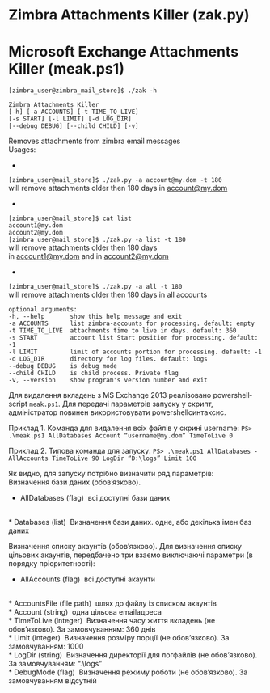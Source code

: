 # Zimbra Attachments Killer (zak.py) 
# Microsoft Exchange Attachments Killer (meak.ps1)

`[zimbra_user@zimbra_mail_store]$ ./zak -h` <br>

`Zimbra Attachments Killer` <br>
`[-h] [-a ACCOUNTS] [-t TIME_TO_LIVE]` <br>
`[-s START] [-l LIMIT] [-d LOG_DIR]` <br>
`[--debug DEBUG] [--child CHILD] [-v]` <br>

Removes attachments from zimbra email messages <br>
Usages: <br>


* 
`[zimbra_user@mail_store]$ ./zak.py -a account@my.dom -t 180` <br>
will remove attachments older then 180 days in account@my.dom <br>


* 
`[zimbra_user@mail_store]$ cat list` <br>
`account1@my.dom` <br>
`account2@my.dom` <br>
`[zimbra_user@mail_store]$ ./zak.py -a list -t 180` <br>
will remove attachments older then 180 days <br>
in account1@my.dom and in account2@my.dom <br>

* 
`[zimbra_user@mail_store]$ ./zak.py -a all -t 180` <br>
will remove attachments older then 180 days in all accounts <br>


`optional arguments:` <br>
`-h, --help       show this help message and exit` <br>
`-a ACCOUNTS      list zimbra-accounts for processing. default: empty` <br>
`-t TIME_TO_LIVE  attachments time to live in days. default: 360` <br>
`-s START         account list Start position for processing. default: -1` <br>
`-l LIMIT         limit of accounts portion for processing. default: -1` <br>
`-d LOG_DIR       directory for log files. default: logs` <br>
`--debug DEBUG    is debug mode` <br>
`--child CHILD    is child process. Private flag` <br>
`-v, --version    show program's version number and exit` <br>



Для видалення вкладень з MS Exchange 2013 реалізовано powershell­script
`meak.ps1`. Для передачі параметрів запуску у скрипт, адміністратор повинен
використовувати powershell­синтаксис.

Приклад 1. Команда для видалення всіх файлів у скрині username:
`PS> .\meak.ps1 ­AllDatabases ­Account “username@my.dom” ­TimeToLive 0`

Приклад 2. Типова команда для запуску:
`PS> .\meak.ps1 ­AllDatabases ­AllAccounts ­TimeToLive 90 ­LogDir “D:\logs” ­Limit 100`

Як видно, для запуску потрібно визначити ряд параметрів:
<br>
Визначення бази даних (обов’язково).
<br>
* ­AllDatabases (flag) ­  всі доступні бази даних
<br>
* ­Databases (list) ­ Визначення бази даних. одне, або декілька імен баз даних
<br>

Визначення списку акаунтів (обов’язково). Для визначення списку цільових акаунтів,
передбачено три взаємо виключаючі параметри (в порядку пріоритетності): 
<br>

* ­AllAccounts (flag) ­ всі доступні акаунти
<br>
* ­AccountsFile (file path) ­ шлях до файлу із списком акаунтів
<br>
* ­Account (string) ­ одна цільова email­адреса
<br>
* ­TimeToLive (integer) ­ Визначення часу життя вкладень (не обов’язково). За замовчуванням: 360 днів
<br>
* ­Limit (integer) ­ Визначення розміру порції (не обов’язково). За замовчуванням: 1000
<br>
* ­LogDir (string) ­ Визначення директорії для лог­файлів (не обов’язково). За замовчуванням: “.\logs”
<br>
* ­DebugMode (flag) ­ Визначення режиму роботи (не обов’язково). За замовчуванням відсутній
<br>